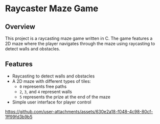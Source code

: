 # Raycaster Maze Game

## Overview

This project is a raycasting maze game written in C. The game features a 2D maze where the player navigates through the maze using raycasting to detect walls and obstacles.

## Features

- Raycasting to detect walls and obstacles
- A 2D maze with different types of tiles:
  - `0` represents free paths
  - `2`, `3`, and `4` represent walls
  - `5` represents the prize at the end of the maze
- Simple user interface for player control

https://github.com/user-attachments/assets/630e2a18-f048-4c98-80cf-1ff99fd3b9b5

